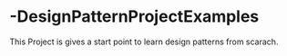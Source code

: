 # -DesignPatternProjectExamples
This Project is gives a start point to learn design patterns from scarach.
